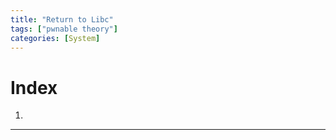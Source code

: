 ```yaml
---
title: "Return to Libc"
tags: ["pwnable theory"]
categories: [System]
---
```


# Index

1. [](#)

* * *

## 
